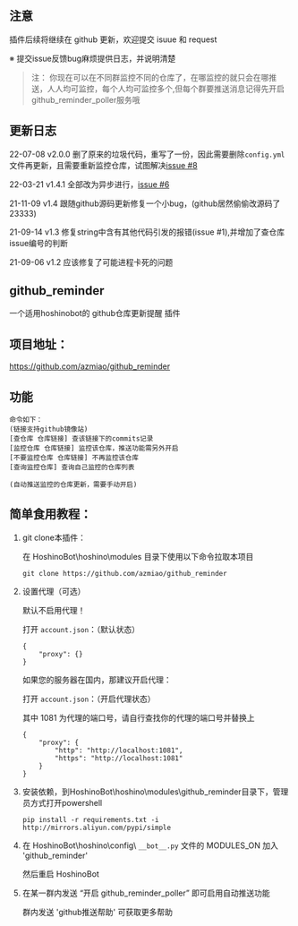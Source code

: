 
## 注意

插件后续将继续在 github 更新，欢迎提交 isuue 和 request

※ 提交issue反馈bug麻烦提供日志，并说明清楚

> 注：
    你现在可以在不同群监控不同的仓库了，在哪监控的就只会在哪推送，人人均可监控，每个人均可监控多个,但每个群要推送消息记得先开启github_reminder_poller服务哦

## 更新日志

22-07-08    v2.0.0  删了原来的垃圾代码，重写了一份，因此需要删除`config.yml`文件再更新，且需要重新监控仓库，试图解决[issue #8](https://github.com/azmiao/github_reminder/issues/8)

22-03-21    v1.4.1  全部改为异步进行，[issue #6](https://github.com/azmiao/github_reminder/issues/6)

21-11-09    v1.4    跟随github源码更新修复一个小bug，(github居然偷偷改源码了23333)

21-09-14    v1.3    修复string中含有其他代码引发的报错(issue #1),并增加了查仓库issue编号的判断

21-09-06    v1.2    应该修复了可能进程卡死的问题

## github_reminder

一个适用hoshinobot的 github仓库更新提醒 插件

## 项目地址：

https://github.com/azmiao/github_reminder

## 功能

```
命令如下：
(链接支持github镜像站)
[查仓库 仓库链接] 查该链接下的commits记录
[监控仓库 仓库链接] 监控该仓库，推送功能需另外开启
[不要监控仓库 仓库链接] 不再监控该仓库
[查询监控仓库] 查询自己监控的仓库列表

(自动推送监控的仓库更新，需要手动开启)
```

## 简单食用教程：

1. git clone本插件：

    在 HoshinoBot\hoshino\modules 目录下使用以下命令拉取本项目
    ```
    git clone https://github.com/azmiao/github_reminder
    ```

2. 设置代理（可选）

    默认不启用代理！

    打开 `account.json`：（默认状态）
    ```
    {
        "proxy": {}
    }
    ```

    如果您的服务器在国内，那建议开启代理：

    打开 `account.json`：（开启代理状态）

    其中 1081 为代理的端口号，请自行查找你的代理的端口号并替换上
    ```
    {
        "proxy": {
            "http": "http://localhost:1081",
            "https": "http://localhost:1081"
        }
    }
    ```

2. 安装依赖，到HoshinoBot\hoshino\modules\github_reminder目录下，管理员方式打开powershell
    ```
    pip install -r requirements.txt -i http://mirrors.aliyun.com/pypi/simple
    ```

3. 在 HoshinoBot\hoshino\config\ `__bot__.py` 文件的 MODULES_ON 加入 'github_reminder'

    然后重启 HoshinoBot

4. 在某一群内发送 “开启 github_reminder_poller” 即可启用自动推送功能

    群内发送 'github推送帮助' 可获取更多帮助